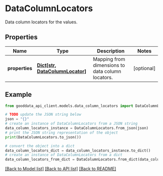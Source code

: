 # DataColumnLocators

Data column locators for the values.

## Properties

Name | Type | Description | Notes
------------ | ------------- | ------------- | -------------
**properties** | [**Dict[str, DataColumnLocator]**](DataColumnLocator.md) | Mapping from dimensions to data column locators. | [optional] 

## Example

```python
from gooddata_api_client.models.data_column_locators import DataColumnLocators

# TODO update the JSON string below
json = "{}"
# create an instance of DataColumnLocators from a JSON string
data_column_locators_instance = DataColumnLocators.from_json(json)
# print the JSON string representation of the object
print(DataColumnLocators.to_json())

# convert the object into a dict
data_column_locators_dict = data_column_locators_instance.to_dict()
# create an instance of DataColumnLocators from a dict
data_column_locators_from_dict = DataColumnLocators.from_dict(data_column_locators_dict)
```
[[Back to Model list]](../README.md#documentation-for-models) [[Back to API list]](../README.md#documentation-for-api-endpoints) [[Back to README]](../README.md)



